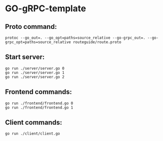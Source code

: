 # GO-gRPC-template

## Proto command:

```
protoc --go_out=. --go_opt=paths=source_relative --go-grpc_out=. --go-grpc_opt=paths=source_relative routeguide/route.proto
```

## Start server:

```
go run ./server/server.go 0
go run ./server/server.go 1
go run ./server/server.go 2
```

## Frontend commands:

```
go run ./frontend/frontend.go 0
go run ./frontend/frontend.go 1
```

## Client commands:

```
go run ./client/client.go
```
